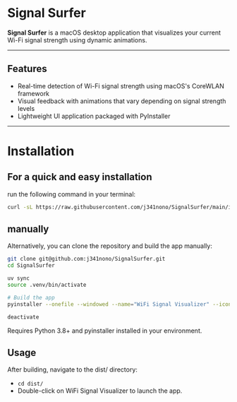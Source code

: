 # Signal Surfer

**Signal Surfer** is a macOS desktop application that visualizes your current Wi-Fi signal strength using dynamic animations.

---

## Features

- Real-time detection of Wi-Fi signal strength using macOS's CoreWLAN framework
- Visual feedback with animations that vary depending on signal strength levels
- Lightweight UI application packaged with PyInstaller

---

# Installation

## For a quick and easy installation
run the following command in your terminal:

```bash
curl -sL https://raw.githubusercontent.com/j341nono/SignalSurfer/main/install.sh | bash
```

## manually

Alternatively, you can clone the repository and build the app manually:

```bash
git clone git@github.com:j341nono/SignalSurfer.git
cd SignalSurfer

uv sync
source .venv/bin/activate

# Build the app
pyinstaller --onefile --windowed --name="WiFi Signal Visualizer" --icon=assets/app.icns main.py

deactivate
```
Requires Python 3.8+ and pyinstaller installed in your environment.

## Usage
After building, navigate to the dist/ directory:

- `cd dist/`
- Double-click on WiFi Signal Visualizer to launch the app.